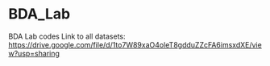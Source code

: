 # BDA_Lab
BDA Lab codes
Link to all datasets: https://drive.google.com/file/d/1to7W89xaO4oleT8gdduZZcFA6imsxdXE/view?usp=sharing
